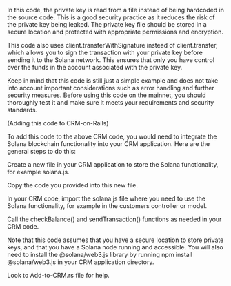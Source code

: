 In this code, the private key is read from a file instead of being hardcoded in the source code. This is a good security practice as it reduces the risk of the private key being leaked. The private key file should be stored in a secure location and protected with appropriate permissions and encryption.

This code also uses client.transferWithSignature instead of client.transfer, which allows you to sign the transaction with your private key before sending it to the Solana network. This ensures that only you have control over the funds in the account associated with the private key.

Keep in mind that this code is still just a simple example and does not take into account important considerations such as error handling and further security measures. Before using this code on the mainnet, you should thoroughly test it and make sure it meets your requirements and security standards.


(Adding this code to CRM-on-Rails)

To add this code to the above CRM code, you would need to integrate the Solana blockchain functionality into your CRM application. Here are the general steps to do this:

Create a new file in your CRM application to store the Solana functionality, for example solana.js.

Copy the code you provided into this new file.

In your CRM code, import the solana.js file where you need to use the Solana functionality, for example in the customers controller or model.

Call the checkBalance() and sendTransaction() functions as needed in your CRM code.

Note that this code assumes that you have a secure location to store private keys, and that you have a Solana node running and accessible. You will also need to install the @solana/web3.js library by running npm install @solana/web3.js in your CRM application directory.

Look to Add-to-CRM.rs file for help.

